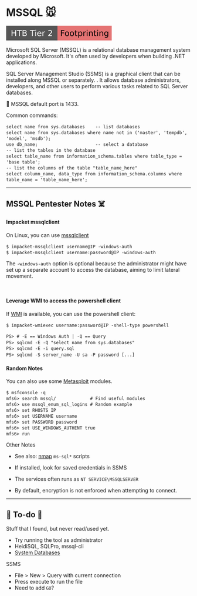 # MSSQL 🐭

[![footprinting](../../../../cybersecurity/_badges/htb/footprinting.svg)](https://academy.hackthebox.com/course/preview/footprinting)


<div class="row row-cols-lg-2"><div>

Microsoft SQL Server (MSSQL) is a relational database management system developed by Microsoft. It's often used by developers when building .NET applications. 

SQL Server Management Studio (SSMS) is a graphical client that can be installed along MSSQL or separately. . It allows database administrators, developers, and other users to perform various tasks related to SQL Server databases.

🐲 MSSQL default port is 1433.
</div><div>

Common commands:

```sql!
select name from sys.databases    -- list databases
select name from sys.databases where name not in ('master', 'tempdb', 'model', 'msdb');
use db_name;                      -- select a database
-- list the tables in the database
select table_name from information_schema.tables where table_type = 'base table';
-- list the columns of the table "table_name_here"
select column_name, data_type from information_schema.columns where table_name = 'table_name_here';
```
</div></div>

<hr class="sep-both">

## MSSQL Pentester Notes ☠️

<div class="row row-cols-lg-2"><div>

#### Impacket mssqlclient

On Linux, you can use [mssqlclient](/operating-systems/networking/protocols/tools/impacket.md#mssqlclient)

```shell!
$ impacket-mssqlclient username@IP -windows-auth
$ impacket-mssqlclient username:password@IP -windows-auth
```

The `-windows-auth` option is optional because the administrator might have set up a separate account to access the database, aiming to limit lateral movement.

<br>

#### Leverage WMI to access the powershell client

If [WMI](/operating-systems/networking/protocols/wmi.md) is available, you can use the powershell client:

```shell!
$ impacket-wmiexec username:password@IP -shell-type powershell
```
```ps
PS> # -E == Windows Auth | -Q == Query
PS> sqlcmd -E -Q "select name from sys.databases"
PS> sqlcmd -E -i query.sql
PS> sqlcmd -S server_name -U sa -P password [...]
```

</div><div>

#### Random Notes

You can also use some [Metasploit](/cybersecurity/red-team/tools/frameworks/metasploit/index.md) modules.

```shell!
$ msfconsole -q
mfs6> search mssql/             # Find useful modules
mfs6> use mssql_enum_sql_logins # Random example
mfs6> set RHOSTS IP
mfs6> set USERNAME username
mfs6> set PASSWORD password
mfs6> set USE_WINDOWS_AUTHENT true
mfs6> run
```

Other Notes

* See also: [nmap](/cybersecurity/red-team/tools/scanners/ports/nmap.md) `ms-sql*` scripts

* If installed, look for saved credentials in SSMS

* The services often runs as `NT SERVICE\MSSQLSERVER`

* By default, encryption is not enforced when attempting to connect.
</div></div>

<hr class="sep-both">

## 👻 To-do 👻

Stuff that I found, but never read/used yet.

<div class="row row-cols-lg-2"><div>

* Try running the tool as administrator
* HeidiSQL, SQLPro, mssql-cli
* [System Databases](https://learn.microsoft.com/en-us/sql/relational-databases/databases/system-databases?view=sql-server-ver15)
</div><div>

SSMS

* File > New > Query with current connection
* Press execute to run the file
* Need to add `GO`?
</div></div>